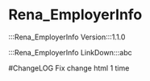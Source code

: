 # Rena_EmployerInfo

:::Rena_EmployerInfo Version:::1.1.0

:::Rena_EmployerInfo LinkDown:::abc

#ChangeLOG
Fix change html 1 time
